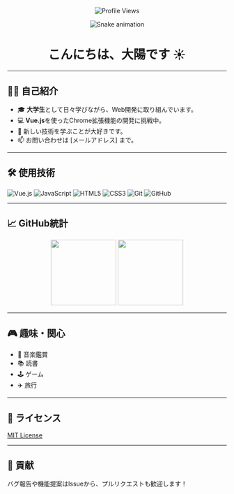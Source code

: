 
<p align="center">
  <img src="https://komarev.com/ghpvc/?username=yamadataiyou&style=plastic&color=blueviolet" alt="Profile Views"/>
</p>

<!-- スネークゲームアニメーション -->
<p align="center">
  <img src="https://raw.githubusercontent.com/yamadataiyou/yamadataiyou/main/github-contribution-grid-snake.svg" alt="Snake animation"/>
</p>


<!-- 自己紹介 -->
<h1 align="center">こんにちは、大陽です ☀️</h1>

---

## 🧑‍🎓 自己紹介

- 🎓 **大学生**として日々学びながら、Web開発に取り組んでいます。
- 💻 **Vue.js**を使ったChrome拡張機能の開発に挑戦中。
- 🌱 新しい技術を学ぶことが大好きです。
- 📫 お問い合わせは [メールアドレス] まで。

---

## 🛠 使用技術

![Vue.js](https://img.shields.io/badge/Vue.js-4FC08D?style=flat&logo=vue.js&logoColor=white)
![JavaScript](https://img.shields.io/badge/JavaScript-F7DF1E?style=flat&logo=javascript&logoColor=black)
![HTML5](https://img.shields.io/badge/HTML5-E34F26?style=flat&logo=html5&logoColor=white)
![CSS3](https://img.shields.io/badge/CSS3-1572B6?style=flat&logo=css3&logoColor=white)
![Git](https://img.shields.io/badge/Git-F05032?style=flat&logo=git&logoColor=white)
![GitHub](https://img.shields.io/badge/GitHub-181717?style=flat&logo=github&logoColor=white)

---

## 📈 GitHub統計

<p align="center">
  <img height="150" src="https://github-readme-stats.vercel.app/api?username=yamadataiyou&theme=react&show_icons=true&include_all_commits=true" />
  <img height="150" src="https://github-readme-stats.vercel.app/api/top-langs/?username=yamadataiyou&theme=react&layout=compact" />
</p>

---

## 🎮 趣味・関心

- 🎵 音楽鑑賞
- 📚 読書
- 🕹️ ゲーム
- ✈️ 旅行

---

## 📄 ライセンス

[MIT License](LICENSE)

---

## 🙏 貢献

バグ報告や機能提案はIssueから、プルリクエストも歓迎します！

